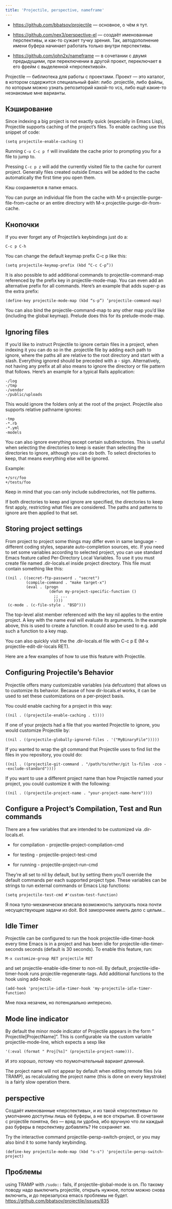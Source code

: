 ```yaml
---
title: 'Projectile, perspective, nameframe'
---
```


-   <https://github.com/bbatsov/projectile> — основное, о чём я тут.

-   <https://github.com/nex3/perspective-el> — создаёт именованные перспективы, и как-то сужает тучку зрения. Так, автодополнение имени буфера начинает работать только внутри перспективы.

-   <https://github.com/john2x/nameframe> — в сочетании с двумя предыдущими, при переключении в другой проект, переключает в его фрейм с выделенной «перспективой».

Projectile — библиотека для работы с проектами. Проект — это каталог, в котором содержится специальный файл: либо .projectile, либо файлы, по которым можно узнать репозиторий какой-то vcs, либо ещё какие-то незнакомые мне варианты.

Кэширование
-----------

Since indexing a big project is not exactly quick (especially in Emacs Lisp), Projectile supports caching of the project’s files. To enable caching use this snippet of code:

    (setq projectile-enable-caching t)

Running `C-u C-c p f` will invalidate the cache prior to prompting you for a file to jump to.

Pressing `C-c p z` will add the currently visited file to the cache for current project. Generally files created outside Emacs will be added to the cache automatically the first time you open them.

Кэш сохраняется в папке emacs.

You can purge an individual file from the cache with M-x projectile-purge-file-from-cache or an entire directory with M-x projectile-purge-dir-from-cache.

Кнопочки
--------

If you ever forget any of Projectile’s keybindings just do a:

    C-c p C-h

You can change the default keymap prefix C-c p like this:

    (setq projectile-keymap-prefix (kbd “C-c C-p”))

It is also possible to add additional commands to projectile-command-map referenced by the prefix key in projectile-mode-map. You can even add an alternative prefix for all commands. Here’s an example that adds super-p as the extra prefix:

    (define-key projectile-mode-map (kbd “s-p”) ’projectile-command-map)

You can also bind the projectile-command-map to any other map you’d like (including the global keymap). Prelude does this for its prelude-mode-map.

Ignoring files
--------------

If you’d like to instruct Projectile to ignore certain files in a project, when indexing it you can do so in the .projectile file by adding each path to ignore, where the paths all are relative to the root directory and start with a slash. Everything ignored should be preceded with a - sign. Alternatively, not having any prefix at all also means to ignore the directory or file pattern that follows. Here’s an example for a typical Rails application:

    -/log
    -/tmp
    -/vendor
    -/public/uploads

This would ignore the folders only at the root of the project. Projectile also supports relative pathname ignores:

    -tmp
    -*.rb
    -*.yml
    -models

You can also ignore everything except certain subdirectories. This is useful when selecting the directories to keep is easier than selecting the directories to ignore, although you can do both. To select directories to keep, that means everything else will be ignored.

Example:

    +/src/foo
    +/tests/foo

Keep in mind that you can only include subdirectories, not file patterns.

If both directories to keep and ignore are specified, the directories to keep first apply, restricting what files are considered. The paths and patterns to ignore are then applied to that set.

Storing project settings
------------------------------

From project to project some things may differ even in same language - different coding styles, separate auto-completion sources, etc. If you need to set some variables according to selected project, you can use standard Emacs feature called Per-Directory Local Variables. To use it you must create file named .dir-locals.el inside project directory. This file must contain something like this:

    ((nil . ((secret-ftp-password . "secret")
             (compile-command . "make target-x")
             (eval . (progn
                       (defun my-project-specific-function ()
                         ;; ...
                         ))))
     (c-mode . (c-file-style . "BSD")))

The top-level alist member referenced with the key nil applies to the entire project. A key with the name eval will evaluate its arguments. In the example above, this is used to create a function. It could also be used to e.g. add such a function to a key map.

You can also quickly visit the the .dir-locals.el file with C-c p E (M-x projectile-edit-dir-locals RET).

Here are a few examples of how to use this feature with Projectile.

Configuring Projectile’s Behavior
---------------------------------

Projectile offers many customizable variables (via defcustom) that allows us to customize its behavior. Because of how dir-locals.el works, it can be used to set these customizations on a per-project basis.

You could enable caching for a project in this way:

    ((nil . ((projectile-enable-caching . t))))

If one of your projects had a file that you wanted Projectile to ignore, you would customize Projectile by:

    ((nil . ((projectile-globally-ignored-files . '("MyBinaryFile")))))

If you wanted to wrap the git command that Projectile uses to find list the files in you repository, you could do:

    ((nil . ((projectile-git-command . "/path/to/other/git ls-files -zco --exclude-standard"))))

If you want to use a different project name than how Projectile named your project, you could customize it with the following:

    ((nil . ((projectile-project-name . "your-project-name-here"))))

Configure a Project’s Compilation, Test and Run commands
--------------------------------------------------------

There are a few variables that are intended to be customized via .dir-locals.el.

-   for compilation - projectile-project-compilation-cmd

-   for testing - projectile-project-test-cmd

-   for running - projectile-project-run-cmd

They’re all set to nil by default, but by setting them you’ll override the default commands per each supported project type. These variables can be strings to run external commands or Emacs Lisp functions:

    (setq projectile-test-cmd #'custom-test-function)

Я пока тупо-механически вписала возможность запускать пока почти несуществующие задачи из doit. Всё заморочнее иметь дело с целым...

Idle Timer
----------

Projectile can be configured to run the hook projectile-idle-timer-hook every time Emacs is in a project and has been idle for projectile-idle-timer-seconds seconds (default is 30 seconds). To enable this feature, run:

    M-x customize-group RET projectile RET

and set projectile-enable-idle-timer to non-nil. By default, projectile-idle-timer-hook runs projectile-regenerate-tags. Add additional functions to the hook using add-hook:

    (add-hook 'projectile-idle-timer-hook 'my-projectile-idle-timer-function)

Мне пока незачем, но потенциально интересно.

Mode line indicator
-------------------

By default the minor mode indicator of Projectile appears in the form “ Projectile\[ProjectName\]”. This is configurable via the custom variable projectile-mode-line, which expects a sexp like

    '(:eval (format " Proj[%s]" (projectile-project-name))).

И это хорошо, потому что поумолчательный вариант длинный.

The project name will not appear by default when editing remote files (via TRAMP), as recalculating the project name (this is done on every keystroke) is a fairly slow operation there.

perspective
-----------

Создаёт именованные «перспективы», и из такой «перспективы» по умолчанию доступны лишь её буферы, а не все открытые. В сочетании с projectile понятна, без — вряд ли удобна, ибо вручную что ли каждый раз буферы в перспективу добавлять? Не сохраняет же.

Try the interactive command projectile-persp-switch-project, or you may also bind it to some handy keybinding.

    (define-key projectile-mode-map (kbd "s-s") 'projectile-persp-switch-project)

Проблемы
--------

using TRAMP with `/sudo::` fails, if projectile-global-mode is on. По такому поводу надо выключить projectile, открыть нужное, потом можно снова включить, и до перезапуска emacs проблемы не будет. <https://github.com/bbatsov/projectile/issues/835>

